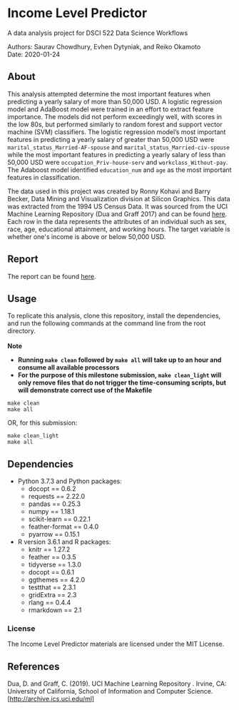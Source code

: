 # Income Level Predictor
A data analysis project for DSCI 522 Data Science Workflows

Authors: Saurav Chowdhury, Evhen Dytyniak, and Reiko Okamoto </br>
Date: 2020-01-24

## About

This analysis attempted determine the most important features when predicting a yearly salary of more than 50,000 USD. A logistic regression model and AdaBoost model were trained in an effort to extract feature importance. The models did not perform exceedingly well, with scores in the low 80s, but performed similarly to random forest and support vector machine (SVM) classifiers. The logistic regression model’s most important features in predicting a yearly salary of greater than 50,000 USD were `marital_status_Married-AF-spouse` and `marital_status_Married-civ-spouse` while the most important features in predicting a yearly salary of less than 50,000 USD were `occupation_Priv-house-serv` and `workclass_Without-pay`. The Adaboost model identified `education_num` and `age` as the most important features in classification.

The data used in this project was created by Ronny Kohavi and Barry Becker, Data Mining and Visualization division at Silicon Graphics. This data was extracted from the 1994 US Census Data. It was sourced from the UCI Machine Learning Repository (Dua and Graff 2017) and can be found [here](https://archive.ics.uci.edu/ml/datasets/adult). Each row in the data represents the attributes of an individual such as sex, race, age, educational attainment, and working hours. The target variable is whether one's income is above or below 50,000 USD.  
## Report
The report can be found [here](https://github.com/UBC-MDS/DSCI_522_group-307/blob/master/doc/income_level_report.md).

## Usage
To replicate this analysis, clone this repository, install the dependencies, and run the following commands at the command line from the root directory.  
</br>
__Note__  
- __Running `make clean` followed by `make all` will take up to an hour and consume all available processors__    
- __For the purpose of this milestone submission, `make clean_light` will only remove files that do not trigger the time-consuming scripts, but will demonstrate correct use of the Makefile__  
```
make clean
make all
```
OR, for this submission:
```
make clean_light
make all
```

## Dependencies
- Python 3.7.3 and Python packages:
    - docopt == 0.6.2
    - requests == 2.22.0
    - pandas == 0.25.3
    - numpy ==  1.18.1
    - scikit-learn == 0.22.1
    - feather-format == 0.4.0
    - pyarrow == 0.15.1
- R version 3.6.1 and R packages:
    - knitr == 1.27.2
    - feather == 0.3.5
    - tidyverse == 1.3.0
    - docopt == 0.6.1
    - ggthemes == 4.2.0
    - testthat == 2.3.1
    - gridExtra == 2.3
    - rlang == 0.4.4
    - rmarkdown == 2.1
    
### License

The Income Level Predictor materials are licensed under the MIT License.

## References

Dua, D. and Graff, C. (2019). UCI Machine Learning Repository . Irvine, CA: University of California, School of Information and Computer Science. [http://archive.ics.uci.edu/ml]
